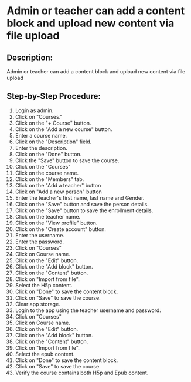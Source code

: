 # Admin or teacher can add a content block and upload new content via file upload

## Description:

Admin or teacher can add a content block and upload new content via file upload

## Step-by-Step Procedure:

1. Login as admin.
2. Click on "Courses."
3. Click on the "+ Course" button. 
4. Click on the "Add a new course" button. 
5. Enter a course name. 
6. Click on the "Description" field. 
7. Enter the description. 
8. Click on the "Done" button. 
9. Click the "Save" button to save the course. 
10. Click on the "Courses"
11. Click on the course name. 
12. Click on the "Members" tab. 
13. Click on the "Add a teacher" button 
14. Click on "Add a new person" button 
15. Enter the teacher's first name, last name and Gender.
16. Click on the "Save" button and save the person details.
17. Click on the "Save" button to save the enrollment details.
18. Click on the teacher name.
19. Click on the "View profile" button. 
20. Click on the "Create account" button. 
21. Enter the username. 
22. Enter the password. 
23. Click on "Courses"
24. Click on Course name. 
25. Click on the "Edit" button. 
26. Click on the "Add block" button. 
27. Click on the "Content" button. 
28. Click on "Import from file".
29. Select the H5p content.
30. Click on "Done" to save the content block.
31. Click on "Save" to save the course. 
32. Clear app storage. 
33. Login to the app using the teacher username and password.
34. Click on "Courses"
35. Click on Course name. 
36. Click on the "Edit" button. 
37. Click on the "Add block" button. 
38. Click on the "Content" button.
39. Click on "Import from file".
40. Select the epub content. 
41. Click on "Done" to save the content block. 
42. Click on "Save" to save the course. 
43. Verify the course contains both H5p and Epub content.

